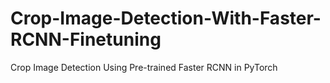 # Crop-Image-Detection-With-Faster-RCNN-Finetuning
Crop Image Detection Using Pre-trained Faster RCNN in PyTorch
